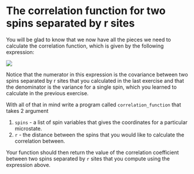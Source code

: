 # The correlation function for two spins separated by r sites

You will be glad to know that we now have all the pieces we need to calculate the correlation function, which is given by the following expression:

![](https://render.githubusercontent.com/render/math?math=\delta(r)\frac{\frac{1}{N}\sum_{i=1}^N(s_i-\langle\s\rangle)(s_{i%2Br}-\langle\s\rangle)}{\frac{1}{N}\sum_{i=1}^N(s_i-\langle\s\rangle)^2})

Notice that the numerator in this expression is the covariance between two spins separated by r sites that you calculated in the last exercise and that the denominator is the variance for a single spin, which you learned to calculate in the previous exercise.

With all of that in mind write a program called `correlation_function` that takes 2 argument

1. `spins` - a list of spin variables that gives the coordinates for a particular microstate.
2. `r` - the distance between the spins that you would like to calculate the correlation between.

Your function should then return the value of the correlation coefficient between two spins separated by `r` sites that you compute using the expression above.
